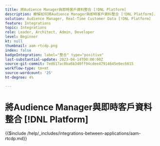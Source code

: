```yaml
---
title: 將Audience Manager與即時客戶資料整合 [!DNL Platform]
description: 瞭解如何將Audience Manager與即時客戶資料整合 [!DNL Platform].
solution: Audience Manager, Real-Time Customer Data [!DNL Platform]
feature: Integrations
topic: Integrations
role: Leader, Architect, Admin, Developer
level: Beginner
kt: null
thumbnail: aam-rtcdp.png
index: false
badgeIntegration: label="整合" type="positive"
last-substantial-update: 2023-04-14T00:00:00Z
source-git-commit: 7ed617ac0ba6b340ff94cdee47914645e0ec6615
workflow-type: tm+mt
source-wordcount: '25'
ht-degree: 4%

---
```



# 將Audience Manager與即時客戶資料整合 [!DNL Platform]

{{$include /help/_includes/integrations-between-applications/aam-rtcdp.md}}
